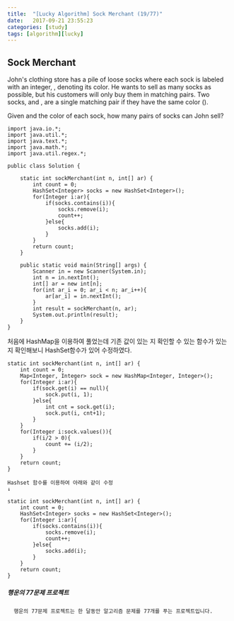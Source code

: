 ```yaml
---
title:  "[Lucky Algorithm] Sock Merchant (19/77)"
date:   2017-09-21 23:55:23
categories: [study]
tags: [algorithm][lucky]
---
```

## Sock Merchant
John's clothing store has a pile of  loose socks where each sock  is labeled with an integer, , denoting its color. He wants to sell as many socks as possible, but his customers will only buy them in matching pairs. Two socks, and , are a single matching pair if they have the same color ().

Given  and the color of each sock, how many pairs of socks can John sell?

```
import java.io.*;
import java.util.*;
import java.text.*;
import java.math.*;
import java.util.regex.*;

public class Solution {

    static int sockMerchant(int n, int[] ar) {
        int count = 0;
        HashSet<Integer> socks = new HashSet<Integer>();
        for(Integer i:ar){
            if(socks.contains(i)){
                socks.remove(i);
                count++;
            }else{
                socks.add(i);
            }
        }
        return count;
    }

    public static void main(String[] args) {
        Scanner in = new Scanner(System.in);
        int n = in.nextInt();
        int[] ar = new int[n];
        for(int ar_i = 0; ar_i < n; ar_i++){
            ar[ar_i] = in.nextInt();
        }
        int result = sockMerchant(n, ar);
        System.out.println(result);
    }
}

```
처음에 HashMap을 이용하여 풀었는데 기존 값이 있는 지 확인할 수 있는 함수가 있는 지 확인해보니 HashSet함수가 있어 수정하였다.
```
static int sockMerchant(int n, int[] ar) {
    int count = 0;
    Map<Integer, Integer> sock = new HashMap<Integer, Integer>();
    for(Integer i:ar){
        if(sock.get(i) == null){
            sock.put(i, 1);
        }else{
            int cnt = sock.get(i);
            sock.put(i, cnt+1);
        }
    }
    for(Integer i:sock.values()){
        if(i/2 > 0){
            count += (i/2);
        }
    }
    return count;
}

Hashset 함수를 이용하여 아래와 같이 수정
↓

static int sockMerchant(int n, int[] ar) {
    int count = 0;
    HashSet<Integer> socks = new HashSet<Integer>();
    for(Integer i:ar){
        if(socks.contains(i)){
            socks.remove(i);
            count++;
        }else{
            socks.add(i);
        }
    }
    return count;
}

```

##### 행운의 77문제 프로젝트
```
  행운의 77문제 프로젝트는 한 달동안 알고리즘 문제를 77개를 푸는 프로젝트입니다.
```
